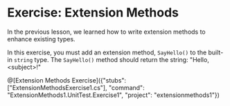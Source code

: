 [//]: # (GENERATED FILE -- DO NOT EDIT)
# Exercise: Extension Methods

In the previous lesson, we learned how to write extension methods to enhance existing types.

In this exercise, you must add an extension method, `SayHello()` to the built-in `string` type. The `SayHello()` method should return the string: "Hello, &lt;subject&gt;!"

@[Extension Methods Exercise]({"stubs": ["ExtensionMethodsExercise1.cs"], "command": "ExtensionMethods1.UnitTest.Exercise1", "project": "extensionmethods1"})
